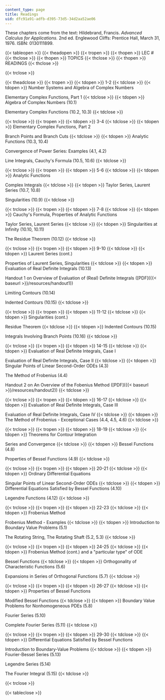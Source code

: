 ```yaml
---
content_type: page
title: Readings
uid: dfc91a91-adfb-d395-73d5-34d2aa52ae06
---
```


These chapters come from the text: Hildebrand, Francis. _Advanced Calculus for Applications._ 2nd ed. Englewood Cliffs: Prentice Hall, March 31, 1976. ISBN: 0130111899.

{{< tableopen >}}
{{< theadopen >}}
{{< tropen >}}
{{< thopen >}}
LEC #
{{< thclose >}}
{{< thopen >}}
TOPICS
{{< thclose >}}
{{< thopen >}}
READINGS
{{< thclose >}}

{{< trclose >}}

{{< theadclose >}}
{{< tropen >}}
{{< tdopen >}}
1-2
{{< tdclose >}}
{{< tdopen >}}
Number Systems and Algebra of Complex Numbers  
  
Elementary Complex Functions, Part 1
{{< tdclose >}}
{{< tdopen >}}
Algebra of Complex Numbers (10.1)  
  
Elementary Complex Functions (10.2, 10.3)
{{< tdclose >}}

{{< trclose >}}
{{< tropen >}}
{{< tdopen >}}
3-4
{{< tdclose >}}
{{< tdopen >}}
Elementary Complex Functions, Part 2  
  
Branch Points and Branch Cuts
{{< tdclose >}}
{{< tdopen >}}
Analytic Functions (10.3, 10.4)  
  
Convergence of Power Series: Examples (4.1, 4.2)  
  
Line Integrals, Cauchy's Formula (10.5, 10.6)
{{< tdclose >}}

{{< trclose >}}
{{< tropen >}}
{{< tdopen >}}
5-6
{{< tdclose >}}
{{< tdopen >}}
Analytic Functions  
  
Complex Integrals
{{< tdclose >}}
{{< tdopen >}}
Taylor Series, Laurent Series (10.7, 10.8)  
  
Singularities (10.9)
{{< tdclose >}}

{{< trclose >}}
{{< tropen >}}
{{< tdopen >}}
7-8
{{< tdclose >}}
{{< tdopen >}}
Cauchy's Formula, Properties of Analytic Functions  
  
Taylor Series, Laurent Series
{{< tdclose >}}
{{< tdopen >}}
Singularities at Infinity (10.10, 10.11)  
  
The Residue Theorem (10.12)
{{< tdclose >}}

{{< trclose >}}
{{< tropen >}}
{{< tdopen >}}
9-10
{{< tdclose >}}
{{< tdopen >}}
Laurent Series (cont.)  
  
Properties of Laurent Series, Singularities
{{< tdclose >}}
{{< tdopen >}}
Evaluation of Real Definite Integrals (10.13)  
  
Handout 1 on Overview of Evaluation of (Real) Definite Integrals ([PDF]({{< baseurl >}}/resources/handout1))  
  
Limiting Contours (10.14)  
  
Indented Contours (10.15)
{{< tdclose >}}

{{< trclose >}}
{{< tropen >}}
{{< tdopen >}}
11-12
{{< tdclose >}}
{{< tdopen >}}
Singularities (cont.)  
  
Residue Theorem
{{< tdclose >}}
{{< tdopen >}}
Indented Contours (10.15)  
  
Integrals Involving Branch Points (10.16)
{{< tdclose >}}

{{< trclose >}}
{{< tropen >}}
{{< tdopen >}}
14-15
{{< tdclose >}}
{{< tdopen >}}
Evaluation of Real Definite Integrals, Case I  
  
Evaluation of Real Definite Integrals, Case II
{{< tdclose >}}
{{< tdopen >}}
Singular Points of Linear Second-Order ODEs (4.3)  
  
The Method of Frobenius (4.4)  
  
Handout 2 on An Overview of the Fobenius Method ([PDF]({{< baseurl >}}/resources/handout2))
{{< tdclose >}}

{{< trclose >}}
{{< tropen >}}
{{< tdopen >}}
16-17
{{< tdclose >}}
{{< tdopen >}}
Evaluation of Real Definite Integrals, Case III  
  
Evaluation of Real Definite Integrals, Case IV
{{< tdclose >}}
{{< tdopen >}}
The Method of Frobenius - Exceptional Cases (4.4, 4.5, 4.6)
{{< tdclose >}}

{{< trclose >}}
{{< tropen >}}
{{< tdopen >}}
18-19
{{< tdclose >}}
{{< tdopen >}}
Theorems for Contour Integration  
  
Series and Convergence
{{< tdclose >}}
{{< tdopen >}}
Bessel Functions (4.8)  
  
Properties of Bessel Functions (4.9)
{{< tdclose >}}

{{< trclose >}}
{{< tropen >}}
{{< tdopen >}}
20-21
{{< tdclose >}}
{{< tdopen >}}
Ordinary Differential Equations  
  
Singular Points of Linear Second-Order ODEs
{{< tdclose >}}
{{< tdopen >}}
Differential Equations Satisfied by Bessel Functions (4.10)  
  
Legendre Functions (4.12)
{{< tdclose >}}

{{< trclose >}}
{{< tropen >}}
{{< tdopen >}}
22-23
{{< tdclose >}}
{{< tdopen >}}
Frobenius Method  
  
Frobenius Method - Examples
{{< tdclose >}}
{{< tdopen >}}
Introduction to Boundary Value Problems (5.1)  
  
The Rotating String, The Rotating Shaft (5.2, 5.3)
{{< tdclose >}}

{{< trclose >}}
{{< tropen >}}
{{< tdopen >}}
24-25
{{< tdclose >}}
{{< tdopen >}}
Frobenius Method (cont.) and a "particular type" of ODE  
  
Bessel Functions
{{< tdclose >}}
{{< tdopen >}}
Orthogonality of Characteristic Functions (5.6)  
  
Expansions in Series of Orthogonal Functions (5.7)
{{< tdclose >}}

{{< trclose >}}
{{< tropen >}}
{{< tdopen >}}
26-27
{{< tdclose >}}
{{< tdopen >}}
Properties of Bessel Functions  
  
Modified Bessel Functions
{{< tdclose >}}
{{< tdopen >}}
Boundary Value Problems for Nonhomogeneous PDEs (5.8)  
  
Fourier Series (5.10)  
  
Complete Fourier Series (5.11)
{{< tdclose >}}

{{< trclose >}}
{{< tropen >}}
{{< tdopen >}}
29-30
{{< tdclose >}}
{{< tdopen >}}
Differential Equations Satisfied by Bessel Functions  
  
Introduction to Boundary-Value Problems
{{< tdclose >}}
{{< tdopen >}}
Fourier-Bessel Series (5.13)  
  
Legendre Series (5.14)  
  
The Fourier Integral (5.15)
{{< tdclose >}}

{{< trclose >}}

{{< tableclose >}}